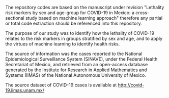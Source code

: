 The repository codes are based on the manuscript under revision 
"Lethality risk markers by sex and age-group for COVID-19 in Mexico: a cross-sectional study based on machine learning approach" 
therefore any partial or total code extraction should be referenced into this repository.

The purpose of our study was to identify how the lethality of COVID-19 relates to the risk markers in groups stratified by sex and age, and to apply the virtues of machine learning to identify health risks. 

The source of information was the cases reported to the National Epidemiological Surveillance System (SINAVE), under the Federal Health Secretariat of Mexico, and retrieved from an open-access database generated by the Institute for Research in Applied Mathematics and Systems (IIMAS) of the National Autonomous University of Mexico. 

The source dataset of COVID-19 cases is available at  http://covid-19.iimas.unam.mx/
